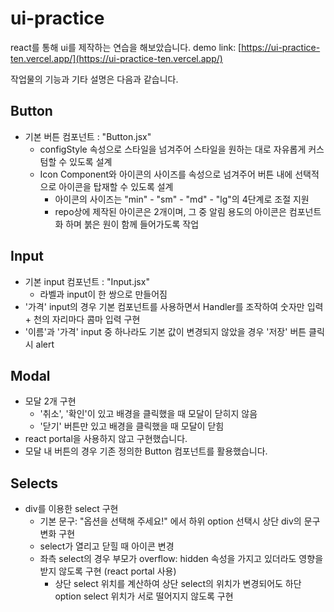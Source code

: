# ui-practice
react를 통해 ui를 제작하는 연습을 해보았습니다.
demo link: [https://ui-practice-ten.vercel.app/](https://ui-practice-ten.vercel.app/)

작업물의 기능과 기타 설명은 다음과 같습니다.

## Button
- 기본 버튼 컴포넌트 : "Button.jsx"
  - configStyle 속성으로 스타일을 넘겨주어 스타일을 원하는 대로 자유롭게 커스텀할 수 있도록 설계
  - Icon Component와 아이콘의 사이즈를 속성으로 넘겨주어 버튼 내에 선택적으로 아이콘을 탑재할 수 있도록 설계
    - 아이콘의 사이즈는 "min" - "sm" - "md" - "lg"의 4단계로 조절 지원
    - repo상에 제작된 아이콘은 2개이며, 그 중 알림 용도의 아이콘은 컴포넌트화 하며 붉은 원이 함께 들어가도록 작업

## Input
- 기본 input 컴포넌트 : "Input.jsx"
  - 라벨과 input이 한 쌍으로 만들어짐
- '가격' input의 경우 기본 컴포넌트를 사용하면서 Handler를 조작하여 숫자만 입력 + 천의 자리마다 콤마 입력 구현
- '이름'과 '가격' input 중 하나라도 기본 값이 변경되지 않았을 경우 '저장' 버튼 클릭시 alert

## Modal
- 모달 2개 구현
  - '취소', '확인'이 있고 배경을 클릭했을 때 모달이 닫히지 않음
  - '닫기' 버튼만 있고 배경을 클릭했을 때 모달이 닫힘
- react portal을 사용하지 않고 구현했습니다.
- 모달 내 버튼의 경우 기존 정의한 Button 컴포넌트를 활용했습니다.

## Selects
- div를 이용한 select 구현
  - 기본 문구: "옵션을 선택해 주세요!" 에서 하위 option 선택시 상단 div의 문구 변화 구현
  - select가 열리고 닫힐 때 아이콘 변경
  - 좌측 select의 경우 부모가 overflow: hidden 속성을 가지고 있더라도 영향을 받지 않도록 구현 (react portal 사용)
    - 상단 select 위치를 계산하여 상단 select의 위치가 변경되어도 하단 option select 위치가 서로 떨어지지 않도록 구현



